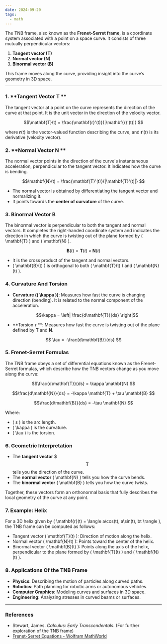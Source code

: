 ```yaml
---
date: 2024-09-20
tags:
  - math
---
```


The TNB frame, also known as the **Frenet-Serret frame**, is a coordinate system associated with a point on a space curve. It consists of three mutually perpendicular vectors:

1. **Tangent vector (T)**
2. **Normal vector (N)**
3. **Binormal vector (B)**

This frame moves along the curve, providing insight into the curve’s geometry in 3D space.

---

### 1. **Tangent Vector $\mathbf{T}$ **

The tangent vector at a point on the curve represents the direction of the curve at that point. It is the unit vector in the direction of the velocity vector.

$$\mathbf{T}(t) = \frac{\mathbf{r}'(t)}{|\mathbf{r}'(t)|}
$$

where $\mathbf{r}(t)$ is the vector-valued function describing the curve, and $\mathbf{r}'(t)$ is its derivative (velocity vector).

### 2. **Normal Vector $\mathbf{N}$ **

The normal vector points in the direction of the curve's instantaneous acceleration, perpendicular to the tangent vector. It indicates how the curve is bending.

$$\mathbf{N}(t) = \frac{\mathbf{T}'(t)}{|\mathbf{T}'(t)|}
$$

- The normal vector is obtained by differentiating the tangent vector and normalizing it.
- It points towards the **center of curvature** of the curve.

### 3. **Binormal Vector $\mathbf{B}$**

The binormal vector is perpendicular to both the tangent and normal vectors. It completes the right-handed coordinate system and indicates the direction in which the curve is twisting out of the plane formed by \( \mathbf{T} \) and \( \mathbf{N} \).

$$\mathbf{B}(t) = \mathbf{T}(t) \times \mathbf{N}(t)
$$

- It is the cross product of the tangent and normal vectors.
- \( \mathbf{B}(t) \) is orthogonal to both \( \mathbf{T}(t) \) and \( \mathbf{N}(t) \).

### 4. **Curvature And Torsion**

- **Curvature (\( \kappa \))**: Measures how fast the curve is changing direction (bending). It is related to the normal component of the acceleration.

  $$\kappa = \left| \frac{d\mathbf{T}}{ds} \right|$$

- **Torsion $\tau$ **: Measures how fast the curve is twisting out of the plane defined by $\mathbf{T}$ and $\mathbf{N}$.

$$  \tau = -\frac{d\mathbf{B}}{ds}
$$

### 5. **Frenet-Serret Formulas**

The TNB frame obeys a set of differential equations known as the Frenet-Serret formulas, which describe how the TNB vectors change as you move along the curve:

$$\frac{d\mathbf{T}}{ds} = \kappa \mathbf{N}
$$

$$\frac{d\mathbf{N}}{ds} = -\kappa \mathbf{T} + \tau \mathbf{B}
$$

$$\frac{d\mathbf{B}}{ds} = -\tau \mathbf{N}
$$

Where:

- \( s \) is the arc length.
- \( \kappa \) is the curvature.
- \( \tau \) is the torsion.

### 6. **Geometric Interpretation**

- The **tangent vector** $$$ \mathbf{T}$$  tells you the direction of the curve.
- The **normal vector** \( \mathbf{N} \) tells you how the curve bends.
- The **binormal vector** \( \mathbf{B} \) tells you how the curve twists.

Together, these vectors form an orthonormal basis that fully describes the local geometry of the curve at any point.

### 7. **Example: Helix**

For a 3D helix given by \( \mathbf{r}(t) = \langle a\cos(t), a\sin(t), bt \rangle \), the TNB frame can be computed as follows:

- Tangent vector \( \mathbf{T}(t) \): Direction of motion along the helix.
- Normal vector \( \mathbf{N}(t) \): Points toward the center of the helix.
- Binormal vector \( \mathbf{B}(t) \): Points along the axis of the helix, perpendicular to the plane formed by \( \mathbf{T}(t) \) and \( \mathbf{N}(t) \).

### 8. **Applications Of the TNB Frame**

- **Physics**: Describing the motion of particles along curved paths.
- **Robotics**: Path planning for robotic arms or autonomous vehicles.
- **Computer Graphics**: Modeling curves and surfaces in 3D space.
- **Engineering**: Analyzing stresses in curved beams or surfaces.

---

### References

- Stewart, James. *Calculus: Early Transcendentals*. (For further exploration of the TNB frame)
- [Frenet-Serret Equations - Wolfram MathWorld](https://mathworld.wolfram.com/Frenet-SerretFormulas.html)